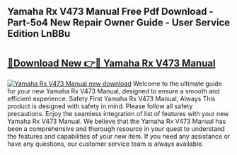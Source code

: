 ## Yamaha Rx V473 Manual Free Pdf Download - Part-5o4 New Repair Owner Guide - User Service Edition LnBBu

# <h2><a href="http://bc98144.oget.top/?id=Yamaha+Rx+V473+Manual">🔗Download New 👉🔴 Yamaha Rx V473 Manual</a></h2>

[![Yamaha Rx V473 Manual new download](https://i.imgur.com/5g1atiW.png)](http://bc98144.oget.top/?id=Yamaha+Rx+V473+Manual)
Welcome to the ultimate guide for your new Yamaha Rx V473 Manual, designed to ensure a smooth and efficient experience. Safety First Yamaha Rx V473 Manual, Always This product is designed with safety in mind. Please follow all safety precautions. Enjoy the seamless integration of list of features with your new Yamaha Rx V473 Manual. We believe that the Yamaha Rx V473 Manual has been a comprehensive and thorough resource in your quest to understand the features and capabilities of your new item. If you need any assistance or have any questions, our customer service team is always available.
